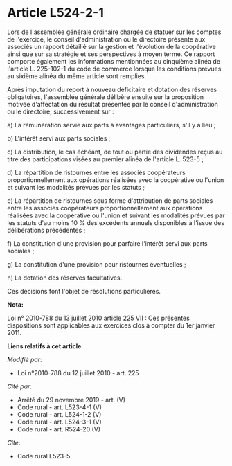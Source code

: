 # Article L524-2-1

Lors de l'assemblée générale ordinaire chargée de statuer sur les comptes de l'exercice, le conseil d'administration ou le
directoire présente aux associés un rapport détaillé sur la gestion et l'évolution de la coopérative ainsi que sur sa
stratégie et ses perspectives à moyen terme.  Ce rapport comporte également les informations mentionnées au cinquième alinéa
de l'article L. 225-102-1 du code de commerce lorsque les conditions prévues au sixième alinéa du même article sont remplies.

Après imputation du report à nouveau déficitaire et dotation des réserves obligatoires, l'assemblée générale délibère ensuite
sur la proposition motivée d'affectation du résultat présentée par le conseil d'administration ou le directoire,
successivement sur :

a) La rémunération servie aux parts à avantages particuliers, s'il y a lieu ;

b) L'intérêt servi aux parts sociales ;

c) La distribution, le cas échéant, de tout ou partie des dividendes reçus au titre des participations visées au premier
alinéa de l'article L. 523-5 ;

d) La répartition de ristournes entre les associés coopérateurs proportionnellement aux opérations réalisées avec la
coopérative ou l'union et suivant les modalités prévues par les statuts ;

e) La répartition de ristournes sous forme d'attribution de parts sociales entre les associés coopérateurs
proportionnellement aux opérations réalisées avec la coopérative ou l'union et suivant les modalités prévues par les statuts
d'au moins 10 % des excédents annuels disponibles à l'issue des délibérations précédentes ;

f) La constitution d'une provision pour parfaire l'intérêt servi aux parts sociales ;

g) La constitution d'une provision pour ristournes éventuelles ;

h) La dotation des réserves facultatives.

Ces décisions font l'objet de résolutions particulières.

**Nota:**

Loi n° 2010-788 du 13 juillet 2010 article 225  VII : Ces présentes dispositions sont applicables aux exercices clos à
compter du 1er janvier 2011.

**Liens relatifs à cet article**

_Modifié par_:

  - Loi n°2010-788 du 12 juillet 2010 - art. 225

_Cité par_:

  - Arrêté du 29 novembre 2019 - art. (V)
  - Code rural - art. L523-4-1 (V)
  - Code rural - art. L524-1-2 (V)
  - Code rural - art. L524-3-1 (V)
  - Code rural - art. R524-20 (V)

_Cite_:

  - Code rural L523-5
